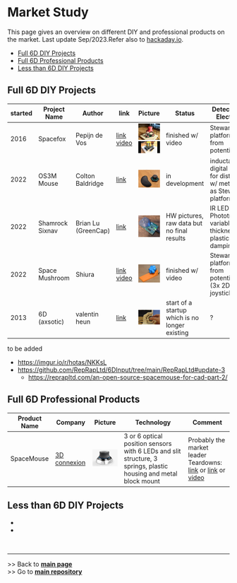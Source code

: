 
# Market Study

This page gives an overview on different DIY and professional products on the market. Last update Sep/2023.Refer also to [hackaday.io](https://hackaday.io/pages/1354157).
- [Full 6D DIY Projects](#full-6d-diy-projectsfull_6d_diy_projects)
- [Full 6D Professional Products](#full-6d-professional-products)
- [Less than 6D DIY Projects](#less-than-6d-diy-projects)


## Full 6D DIY Projects

| started | Project Name	| Author | link | Picture | Status | Detection and Electronics |	Mechanics |
| --- | ------------  |  ------ | --- | --- | --- | --- | --- |
| 2016 | Spacefox | Pepijn de Vos | [link](https://github.com/pepijndevos/spacefox) <br> [video](https://www.youtube.com/watch?v=rLTWWPftyac) | ![Spacefox V1](images/spacefox_v1.png) <br> ![Spacefox V2](images/spacefox_v2.jpg) | finished w/ video |Stewart platform made from potentiometers | 3D prints & cuts from triplex |
| 2022 | OS3M Mouse	| Colton Baldridge | [link](https://hackaday.io/project/187172-os3m-mouse) | ![OS3M Mouse](images/OS3M_Mouse.png) | in development | inductance to digital sensors for distance to w/ metal object as Stewart platform | 3D print (included printed spring mechanism) |
| 2022 | Shamrock Sixnav	| Brian Lu <br> (GreenCap)	| [link](https://www.electromaker.io/project/view/shamrock-sixnav-low-cost-compatible-6dof-space-mouse) | ![Shamrock Sixnav](images/Sixnav.png) | HW pictures, raw data but no final results | IR LED + Phototransistor, variable thickness plastics (IR damping) | 3D printing + Springs|
| 2022 | Space Mushroom	| Shiura | [link](https://www.instructables.com/Space-Mushroom-Full-6-DOFs-Controller-for-CAD-Appl/) <br> [video](https://www.youtube.com/watch?v=Vs6Xte4gOxk) | ![Space Muishroom](images/Space_Mushroom.png) | finished w/ video |Stewart platform made from potentiometers (3x 2D analog joysticks) | 3D printed |
|2013 | 6D (axsotic) | valentin heun | [link](http://valentinheun.com/portfolio/6d/) | ![6D axsotic](images/6D_axsotic.png) |  start of a startup which is no longer existing  | ? | 3D printed ? |

to be added
 - https://imgur.io/r/hotas/NKKsL
 - https://github.com/RepRapLtd/6DInput/tree/main/RepRapLtd#update-3
	- https://reprapltd.com/an-open-source-spacemouse-for-cad-part-2/

## Full 6D Professional Products

| Product Name	| Company | Picture | Technology | Comment |
| ------------  |  ------ | --- | --- | --- |
| SpaceMouse | [3D connexion](https://3dconnexion.com/de/) | ![Space Mouse](images/Space_Mouse.png) | 3 or 6 optical position sensors with 6 LEDs and slit structure, 3 springs, plastic housing and metal block mount | Probably the market leader <br> Teardowns: [link](https://www.alvarez-engineer.com/2022/03/20/spacenavigator-teardown/) or [link](https://www.fictiv.com/teardowns/spacenavigator-3d-mouse-teardown) or [video](https://www.youtube.com/watch?v=1R7NCH_1UDI)

## Less than 6D DIY Projects

- 
-


<br><hr/> 
\>> Back to  **[main page](index.md)** <br>
\>> Go to **[main repository](https://github.com/BastelBaus/Simple6DSpaceKnob)**
